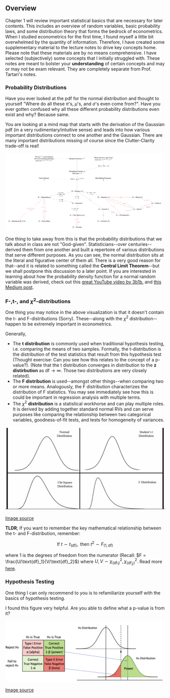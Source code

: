 ## Overview

Chapter 1 will review important statistical basics that are necessary for later contents. This includes an overview of random variables, basic probability laws, and some distribution theory that forms the bedrock of econometrics. When I studied econometrics for the first time, I found myself a little bit overwhelmed by the quantity of information. Therefore, I have created some supplementary material to the lecture notes to drive key concepts home. Please note that these materials are by no means comprehensive. I have selected (subjectively) some concepts that I initially struggled with. These notes are meant to bolster your **understanding** of certain concepts and may or may not be exam relevant. They are completely separate from Prof. Tartari's notes. 

### Probability Distributions 

Have you ever looked at the pdf for the normal distribution and thought to yourself "Where do all these $\pi$'s, $\mu$'s, and $\sigma$'s even come from?". Have you ever gotten confused why all these different probability distributions even exist and why? Because same. 

You are looking at a mind map that starts with the derivation of the Gaussian pdf (in a very rudimentary/intuitive sense) and leads into how various important distributions connect to one another and the Gaussian. There are many important distributions missing of course since the Clutter-Clarity trade-off is real! 

<img src="prob-relations.png"/> 

One thing to take away from this is that the probability distributions that we talk about in class are not "God-given". Statisticians--over centuries--derived them from one another and built a repertoire of various distributions that serve different purposes. As you can see, the normal distribution sits at the literal and figurative center of them all. There is a very good reason for that--and it is related to something called the **Central Limit Theorem**--but we shall postpone this discussion to a later point. If you are interested in learning about how the probability density function for a normal random variable was derived, check out this [great YouTube video by 3b1b.](https://www.youtube.com/watch?v=cy8r7WSuT1I) and [this Medium post](https://medium.com/@curiousincosmos).

### F-,t-, and $\chi^2$-distributions

One thing you may notice in the above visualization is that it doesn't contain the t- and F-distributions (Sorry). These--along with the $\chi^2$ distribution--happen to be extremely important in econometrics. 

Generally, 

- The **t distribution** is commonly used when traditional hypothesis testing, i.e. comparing the means of two samples. Formally, the t-distribution is the distribution of the test statistics that result from this hypothesis test (Thought exercise: Can you see how this relates to the concept of a p-value?). (Note that the t distribution converges in distribution to the **z distirbution** as $\text{df} \rightarrow \infty$. Those two distributions are very closely related). 
- The **F distribution** is used--amongst other things--when comparing two or more means. Analogously, the F distribution characterizes the distribution of F statistics. You may see immediately see how this is could be important in regression analysis with multiple terms.
- The $\chi ^2$ **distribution** is a statistical workhorse and can play multiple roles. It is derived by adding together standard normal RVs and can serve purposes like comparing the relationship between two categorical variables, goodness-of-fit tests, and tests for homogeneity of variances.

<img src="tfchisq-distr.png"/>

[Image source](https://blog.minitab.com/en/statistics-in-the-field/a-field-guide-to-statistical-distributions)

**TLDR**; If you want to remember the key mathematical relationship between the t- and F-distribution, remember:

$$
\text{If } t \sim t_{(\text{df})}, \text{ then } t^2 \sim F_{(1,\text{df})}
$$

where 1 is the degrees of freedom from the numerator (Recall: $F = \frac{U/\text{df}_1}{V/\text{df}_2}$) where $U,V \sim \chi^2_(\text{df}_1), \chi^2_(\text{df}_2)$. Read more [here](https://online.stat.psu.edu/stat415/lesson/4/4.2).

### Hypothesis Testing

One thing I can only recommend to you is to refamiliarize yourself with the basics of hypothesis testing. 

I found this figure very helpful. Are you able to define what a p-value is from it? 

<img src="hypothesis-testing.png"/>

[Image source](https://towardsdatascience.com/5-ways-to-increase-statistical-power-377c00dd0214)





